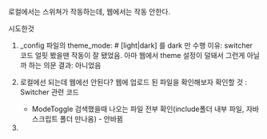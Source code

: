 로컬에서는 스위쳐가 작동하는데, 웹에서는 작동 안한다.



시도한것
1. _config 파일의 theme_mode: # [light|dark] 를 dark 만 수행
    이유: switcher 코드 얼핏 봤을땐 작동이 잘 됐었음. 아마 웹에서 theme 설정이 덜돼서 그런게 아닐까 하는 의문
    결과: 아니었음

2. 로컬에선 되는데 웹에선 안된다? 웹에 업로드 된 파일을 확인해보자
    확인할 것 : Switcher 관련 코드
    - ModeToggle 검색했을때 나오는 파일 전부 확인(include폴더 내부 파일, 자바스크립트 폴더 만나옴) - 안바뀜

3. 